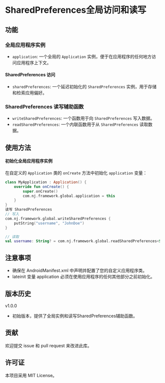 # SharedPreferences全局访问和读写

## 功能

### 全局应用程序实例

- `application`: 一个全局的 `Application` 实例，便于在应用程序的任何地方访问应用程序上下文。

#### SharedPreferences 访问

- `sharedPreferences`: 一个延迟初始化的 `SharedPreferences` 实例，用于存储和检索应用偏好。

### SharedPreferences 读写辅助函数

- `writeSharedPreferences`: 一个函数用于向 `SharedPreferences` 写入数据。
- `readSharedPreferences`: 一个内联函数用于从 `SharedPreferences` 读取数据。

## 使用方法

#### 初始化全局应用程序实例

在自定义的 `Application` 类的 `onCreate` 方法中初始化 `application` 变量：

```kotlin
class MyApplication : Application() {
    override fun onCreate() {
        super.onCreate()
        com.nj.framework.global.application = this
    }
}
读写 SharedPreferences
// 写入
com.nj.framework.global.writeSharedPreferences {
    putString("username", "JohnDoe")
}

// 读取
val username: String? = com.nj.framework.global.readSharedPreferences<String>("username")
````
## 注意事项
- 确保在 AndroidManifest.xml 中声明并配置了您的自定义应用程序类。
- lateinit 变量 application 必须在使用应用程序的任何其他部分之前初始化。

## 版本历史
v1.0.0
- 初始版本，提供了全局实例和读写SharedPreferences辅助函数。
## 贡献
欢迎提交 issue 和 pull request 来改进此库。

## 许可证
本项目采用 MIT License。